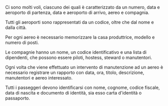 Ci sono molti voli, ciascuno dei quali è caratterizzato da un numero, data e aeroporto di partenza, data e aeroporto di arrivo, aereo e compagnia.

Tutti gli aeroporti sono rappresentati da un codice, oltre che dal nome e dalla città.

Per ogni aereo è necessario memorizzare la casa produttrice, modello e numero di posti.

Le compagnie hanno un nome, un codice identificativo e una lista di dipendenti, che possono essere piloti, hostess, steward o manutentori.

Ogni volta che viene effettuato un intervento di manutenzione ad un aereo è necessario registrare un rapporto con data, ora, titolo, descrizione, manutentori e aereo interessato.

Tutti i passeggeri devono identificarsi con nome, cognome, codice fiscale, data di nascita e documento di identità, sia esso carta d'identità o passaporto.
